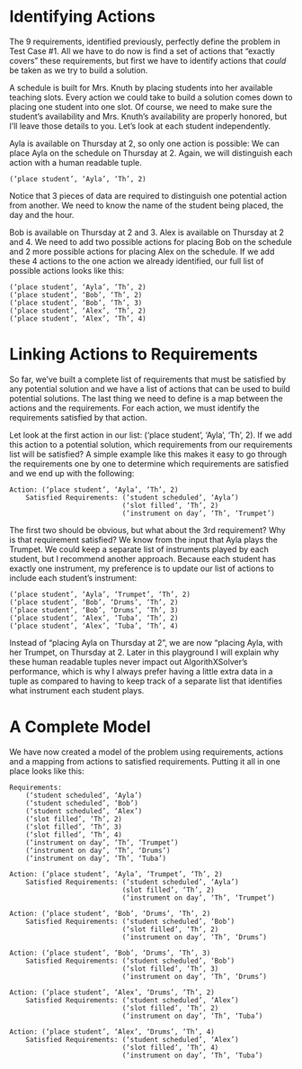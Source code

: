 # Identifying Actions

The 9 requirements, identified previously, perfectly define the problem in Test Case #1. All we have to do now is find a set of actions that “exactly covers” these requirements, but first we have to identify actions that _could_ be taken as we try to build a solution.

A schedule is built for Mrs. Knuth by placing students into her available teaching slots. Every action we could take to build a solution comes down to placing one student into one slot. Of course, we need to make sure the student’s availability and Mrs. Knuth’s availability are properly honored, but I’ll leave those details to you. Let’s look at each student independently.

Ayla is available on Thursday at 2, so only one action is possible: We can place Ayla on the schedule on Thursday at 2. Again, we will distinguish each action with a human readable tuple.

```text
(‘place student’, ‘Ayla’, ‘Th’, 2)
```

Notice that 3 pieces of data are required to distinguish one potential action from another. We need to know the name of the student being placed, the day and the hour.

Bob is available on Thursday at 2 and 3. Alex is available on Thursday at 2 and 4. We need to add two possible actions for placing Bob on the schedule and 2 more possible actions for placing Alex on the schedule. If we add these 4 actions to the one action we already identified, our full list of possible actions looks like this:

```text
(‘place student’, ‘Ayla’, ‘Th’, 2)
(‘place student’, ‘Bob’, ‘Th’, 2)
(‘place student’, ‘Bob’, ‘Th’, 3)
(‘place student’, ‘Alex’, ‘Th’, 2)
(‘place student’, ‘Alex’, ‘Th’, 4)
```

# Linking Actions to Requirements

So far, we’ve built a complete list of requirements that must be satisfied by any potential solution and we have a list of actions that can be used to build potential solutions. The last thing we need to define is a map between the actions and the requirements. For each action, we must identify the requirements satisfied by that action. 

Let look at the first action in our list: (‘place student’, ‘Ayla’, ‘Th’, 2). If we add this action to a potential solution, which requirements from our requirements list will be satisfied? A simple example like this makes it easy to go through the requirements one by one to determine which requirements are satisfied and we end up with the following:

```text
Action: (‘place student’, ‘Ayla’, ‘Th’, 2)
    Satisfied Requirements: (‘student scheduled’, ‘Ayla’)
                            (‘slot filled’, ‘Th’, 2)
                            (‘instrument on day’, ‘Th’, ‘Trumpet’)
```

The first two should be obvious, but what about the 3rd requirement? Why is that requirement satisfied? We know from the input that Ayla plays the Trumpet. We could keep a separate list of instruments played by each student, but I recommend another approach. Because each student has exactly one instrument, my preference is to update our list of actions to include each student’s instrument:

```text’
(‘place student’, ‘Ayla’, ‘Trumpet’, ‘Th’, 2)
(‘place student’, ‘Bob’, ‘Drums’, ‘Th’, 2)
(‘place student’, ‘Bob’, ‘Drums’, ‘Th’, 3)
(‘place student’, ‘Alex’, ‘Tuba’, ‘Th’, 2)
(‘place student’, ‘Alex’, ‘Tuba’, ‘Th’, 4)
```

Instead of “placing Ayla on Thursday at 2”, we are now “placing Ayla, with her Trumpet, on Thursday at 2. Later in this playground I will explain why these human readable tuples never impact out AlgorithXSolver’s performance, which is why I always prefer having a little extra data in a tuple as compared to having to keep track of a separate list that identifies what instrument each student plays.

# A Complete Model

We have now created a model of the problem using requirements, actions and a mapping from actions to satisfied requirements. Putting it all in one place looks like this:

```text
Requirements:
    (‘student scheduled’, ‘Ayla’)
    (‘student scheduled’, ‘Bob’)
    (‘student scheduled’, ‘Alex’)
    (‘slot filled’, ‘Th’, 2)
    (‘slot filled’, ‘Th’, 3)
    (‘slot filled’, ‘Th’, 4)
    (‘instrument on day’, ‘Th’, ‘Trumpet’)
    (‘instrument on day’, ‘Th’, ‘Drums’)
    (‘instrument on day’, ‘Th’, ‘Tuba’)

Action: (‘place student’, ‘Ayla’, ‘Trumpet’, ‘Th’, 2)
    Satisfied Requirements: (‘student scheduled’, ‘Ayla’)
                            (slot filled’, ‘Th’, 2)
                            (‘instrument on day’, ‘Th’, ‘Trumpet’)

Action: (‘place student’, ‘Bob’, ‘Drums’, ‘Th’, 2)
    Satisfied Requirements: (‘student scheduled’, ‘Bob’)
                            (‘slot filled’, ‘Th’, 2)
                            (‘instrument on day’, ‘Th’, ‘Drums’)
   
Action: (‘place student’, ‘Bob’, ‘Drums’, ‘Th’, 3)
    Satisfied Requirements: (‘student scheduled’, ‘Bob’)
                            (‘slot filled’, ‘Th’, 3)
                            (‘instrument on day’, ‘Th’, ‘Drums’)

Action: (‘place student’, ‘Alex’, ‘Drums’, ‘Th’, 2)
    Satisfied Requirements: (‘student scheduled’, ‘Alex’)
                            (‘slot filled’, ‘Th’, 2)
                            (‘instrument on day’, ‘Th’, ‘Tuba’)

Action: (‘place student’, ‘Alex’, ‘Drums’, ‘Th’, 4)
    Satisfied Requirements: (‘student scheduled’, ‘Alex’)
                            (‘slot filled’, ‘Th’, 4)
                            (‘instrument on day’, ‘Th’, ‘Tuba’)
```

